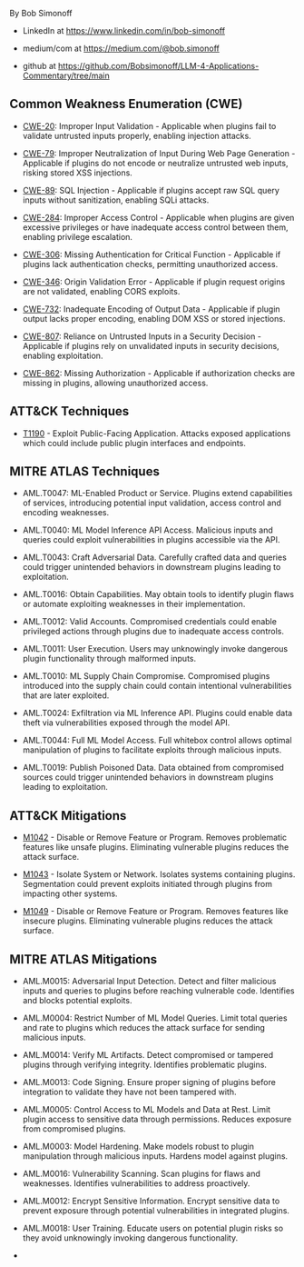 By Bob Simonoff

- LinkedIn at https://www.linkedin.com/in/bob-simonoff

- medium/com at https://medium.com/@bob.simonoff

- github at https://github.com/Bobsimonoff/LLM-4-Applications-Commentary/tree/main



## Common Weakness Enumeration (CWE) 

- [CWE-20](https://cwe.mitre.org/data/definitions/20.html): Improper Input Validation - Applicable when plugins fail to validate untrusted inputs properly, enabling injection attacks.

- [CWE-79](https://cwe.mitre.org/data/definitions/79.html): Improper Neutralization of Input During Web Page Generation - Applicable if plugins do not encode or neutralize untrusted web inputs, risking stored XSS injections. 

- [CWE-89](https://cwe.mitre.org/data/definitions/89.html): SQL Injection - Applicable if plugins accept raw SQL query inputs without sanitization, enabling SQLi attacks.

- [CWE-284](https://cwe.mitre.org/data/definitions/284.html): Improper Access Control - Applicable when plugins are given excessive privileges or have inadequate access control between them, enabling privilege escalation. 

- [CWE-306](https://cwe.mitre.org/data/definitions/306.html): Missing Authentication for Critical Function - Applicable if plugins lack authentication checks, permitting unauthorized access. 

- [CWE-346](https://cwe.mitre.org/data/definitions/346.html): Origin Validation Error - Applicable if plugin request origins are not validated, enabling CORS exploits.

- [CWE-732](https://cwe.mitre.org/data/definitions/732.html): Inadequate Encoding of Output Data - Applicable if plugin output lacks proper encoding, enabling DOM XSS or stored injections.

- [CWE-807](https://cwe.mitre.org/data/definitions/807.html): Reliance on Untrusted Inputs in a Security Decision - Applicable if plugins rely on unvalidated inputs in security decisions, enabling exploitation.

- [CWE-862](https://cwe.mitre.org/data/definitions/862.html): Missing Authorization - Applicable if authorization checks are missing in plugins, allowing unauthorized access.

## ATT&CK Techniques

- [T1190](https://attack.mitre.org/techniques/T1190/) - Exploit Public-Facing Application. Attacks exposed applications which could include public plugin interfaces and endpoints.

## MITRE ATLAS Techniques

- AML.T0047: ML-Enabled Product or Service. Plugins extend capabilities of services, introducing potential input validation, access control and encoding weaknesses.

- AML.T0040: ML Model Inference API Access. Malicious inputs and queries could exploit vulnerabilities in plugins accessible via the API. 

- AML.T0043: Craft Adversarial Data. Carefully crafted data and queries could trigger unintended behaviors in downstream plugins leading to exploitation.

- AML.T0016: Obtain Capabilities. May obtain tools to identify plugin flaws or automate exploiting weaknesses in their implementation.

- AML.T0012: Valid Accounts. Compromised credentials could enable privileged actions through plugins due to inadequate access controls. 

- AML.T0011: User Execution. Users may unknowingly invoke dangerous plugin functionality through malformed inputs. 

- AML.T0010: ML Supply Chain Compromise. Compromised plugins introduced into the supply chain could contain intentional vulnerabilities that are later exploited.

- AML.T0024: Exfiltration via ML Inference API. Plugins could enable data theft via vulnerabilities exposed through the model API.

- AML.T0044: Full ML Model Access. Full whitebox control allows optimal manipulation of plugins to facilitate exploits through malicious inputs.

- AML.T0019: Publish Poisoned Data. Data obtained from compromised sources could trigger unintended behaviors in downstream plugins leading to exploitation.


## ATT&CK Mitigations

- [M1042](https://attack.mitre.org/mitigations/M1042/) - Disable or Remove Feature or Program. Removes problematic features like unsafe plugins. Eliminating vulnerable plugins reduces the attack surface.

- [M1043](https://attack.mitre.org/mitigations/M1043/) - Isolate System or Network. Isolates systems containing plugins. Segmentation could prevent exploits initiated through plugins from impacting other systems.

- [M1049](https://attack.mitre.org/mitigations/M1049/) - Disable or Remove Feature or Program. Removes features like insecure plugins. Eliminating vulnerable plugins reduces the attack surface.

## MITRE ATLAS Mitigations

- AML.M0015: Adversarial Input Detection. Detect and filter malicious inputs and queries to plugins before reaching vulnerable code. Identifies and blocks potential exploits.

- AML.M0004: Restrict Number of ML Model Queries. Limit total queries and rate to plugins which reduces the attack surface for sending malicious inputs. 

- AML.M0014: Verify ML Artifacts. Detect compromised or tampered plugins through verifying integrity. Identifies problematic plugins.

- AML.M0013: Code Signing. Ensure proper signing of plugins before integration to validate they have not been tampered with.

- AML.M0005: Control Access to ML Models and Data at Rest. Limit plugin access to sensitive data through permissions. Reduces exposure from compromised plugins.

- AML.M0003: Model Hardening. Make models robust to plugin manipulation through malicious inputs. Hardens model against plugins.

- AML.M0016: Vulnerability Scanning. Scan plugins for flaws and weaknesses. Identifies vulnerabilities to address proactively. 

- AML.M0012: Encrypt Sensitive Information. Encrypt sensitive data to prevent exposure through potential vulnerabilities in integrated plugins. 

- AML.M0018: User Training. Educate users on potential plugin risks so they avoid unknowingly invoking dangerous functionality.
- 
